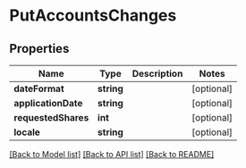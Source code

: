 # PutAccountsChanges

## Properties
Name | Type | Description | Notes
------------ | ------------- | ------------- | -------------
**dateFormat** | **string** |  | [optional] 
**applicationDate** | **string** |  | [optional] 
**requestedShares** | **int** |  | [optional] 
**locale** | **string** |  | [optional] 

[[Back to Model list]](../../README.md#documentation-for-models) [[Back to API list]](../../README.md#documentation-for-api-endpoints) [[Back to README]](../../README.md)

